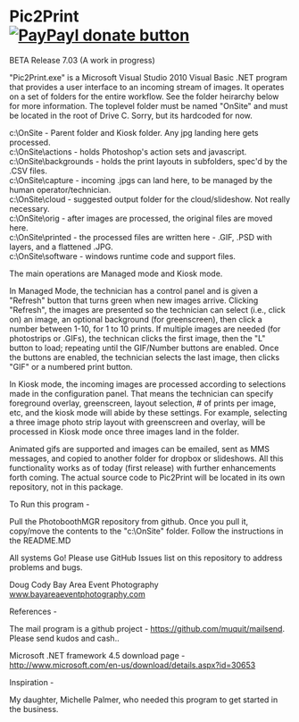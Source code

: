 Pic2Print <br> [![PayPayl donate button](http://img.shields.io/paypal/donate.png?color=yellow)](https://www.paypal.com/cgi-bin/webscr?cmd=_s-xclick&hosted_button_id=7JRTAVG63XHUL  "Donate once-off to this project using Paypal")
========= 

BETA Release 7.03 (A work in progress) 

"Pic2Print.exe" is a Microsoft Visual Studio 2010 Visual Basic .NET program that provides a user interface to an incoming stream of images.  It operates on a set of folders for the entire workflow. See the folder heirarchy below for more information. The toplevel folder must be named "OnSite" and must be located in the root of Drive C.  Sorry, but its hardcoded for now.  

c:\OnSite                - Parent folder and Kiosk folder. Any jpg landing here gets processed.<br>
c:\OnSite\actions        - holds Photoshop's action sets and javascript.<br>
c:\OnSite\backgrounds    - holds the print layouts in subfolders, spec'd by the .CSV files.<br>
c:\OnSite\capture        - incoming .jpgs can land here, to be managed by the human operator/technician.<br>
c:\OnSite\cloud          - suggested output folder for the cloud/slideshow.  Not really necessary.<br>
c:\OnSite\orig           - after images are processed, the original files are moved here.<br>
c:\OnSite\printed        - the processed files are written here - .GIF, .PSD with layers, and a flattened .JPG.<br>
c:\OnSite\software       - windows runtime code and support files.<br>

The main operations are Managed mode and Kiosk mode. 

In Managed Mode, the technician has a control panel and is given a "Refresh" button that turns green when new  images arrive. Clicking "Refresh", the images are presented so the technician can select (i.e., click on) an image, an optional background (for greenscreen), then click a number between 1-10, for 1 to 10 prints.  If multiple images are needed (for photostrips or .GIFs), the technican clicks the first image, then the "L" button to load; repeating until the GIF/Number buttons are enabled. Once the buttons are enabled, the technician selects the last image, then clicks "GIF" or a numbered print button.

In Kiosk mode, the incoming images are processed according to selections made in the configuration panel.  That means the technician can specify foreground overlay, greenscreen, layout selection, # of prints per image, etc, and the kiosk mode will abide by these settings.  For example, selecting a three image photo strip layout with greenscreen and overlay, will be processed in Kiosk mode once three images land in the folder.

Animated gifs are supported and images can be emailed, sent as MMS messages, and copied to another folder for dropbox or slideshows.  All this functionality works as of today (first release) with further enhancements forth coming.  The actual source code to Pic2Print will be located in its own repository, not in this package. 

To Run this program - 

Pull the PhotoboothMGR repository from github.  Once you pull it, copy/move the contents to the "c:\OnSite" folder.
Follow the instructions in the README.MD

All systems Go! Please use GitHub Issues list on this repository to address problems and bugs.

Doug Cody
Bay Area Event Photography
www.bayareaeventphotography.com

References -

The mail program is a github project - https://github.com/muquit/mailsend. Please send kudos and cash..

Microsoft .NET framework 4.5 download page - http://www.microsoft.com/en-us/download/details.aspx?id=30653

Inspiration -

My daughter, Michelle Palmer, who needed this program to get started in the business.


